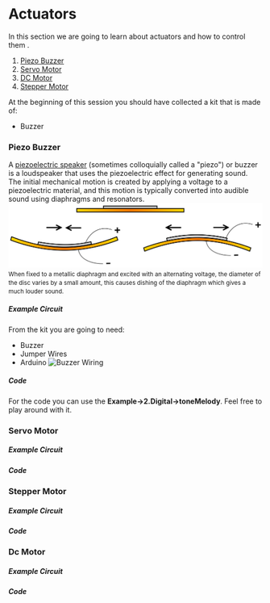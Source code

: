 # Actuators

In this section we are going to learn about actuators and how to control them .

1. [Piezo Buzzer](#piezo_buzzer)
2. [Servo Motor](#servo_motor)
3. [DC Motor](#dc_motor)
4. [Stepper Motor](#stepper_motor)


At the beginning of this session you should have collected a kit that is made of:
* Buzzer



### Piezo Buzzer
A [piezoelectric speaker](https://www.wikiwand.com/en/Piezoelectric_speaker) (sometimes colloquially called a "piezo") or buzzer is a loudspeaker that uses the piezoelectric effect for generating sound. The initial mechanical motion is created by applying a voltage to a piezoelectric material, and this motion is typically converted into audible sound using diaphragms and resonators.
![Piezo Bending](../img/piezo-bending.png)
<small>When fixed to a metallic diaphragm and excited with an alternating voltage, the diameter of the disc varies by a small amount, this causes dishing of the diaphragm which gives a much louder sound.</small>

##### Example Circuit
From the kit you are going to need:
* Buzzer
* Jumper Wires
* Arduino
![Buzzer Wiring](piezo-buzzer-wiring.png)

##### Code
For the code you can use the **Example->2.Digital->toneMelody**. Feel free to play around with it.

### Servo Motor
##### Example Circuit
##### Code

### Stepper Motor
##### Example Circuit
##### Code


### Dc Motor
##### Example Circuit
##### Code
